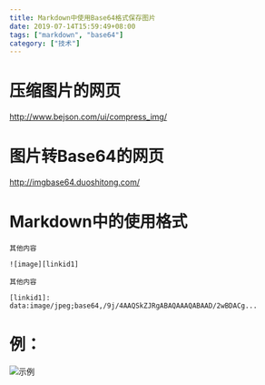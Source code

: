 ```yaml
---
title: Markdown中使用Base64格式保存图片
date: 2019-07-14T15:59:49+08:00
tags: ["markdown", "base64"]
category: ["技术"]
---
```

# 压缩图片的网页

http://www.bejson.com/ui/compress_img/

# 图片转Base64的网页

http://imgbase64.duoshitong.com/

# Markdown中的使用格式

```
其他内容

![image][linkid1]

其他内容

[linkid1]: data:image/jpeg;base64,/9j/4AAQSkZJRgABAQAAAQABAAD/2wBDACg...
```

# 例：

![示例](示例.jpg)
